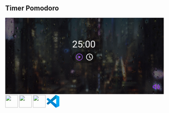 ## Timer Pomodoro

<img src="https://github.com/SLAriosi/focusTimerPomodoro/blob/main/Temporizador.png"/>
<span>
<img src="https://cdn.jsdelivr.net/gh/devicons/devicon/icons/css3/css3-original.svg" width="40" height="40"  />
<img src="https://cdn.jsdelivr.net/gh/devicons/devicon/icons/javascript/javascript-original.svg" width="40" height="40"  />
<img src="https://cdn.jsdelivr.net/gh/devicons/devicon/icons/html5/html5-original.svg" width="40" height="40"  />
<img src="https://github.com/SLAriosi/svgTools/blob/main/vsCode.png" width="40" height="40" />
</span>
